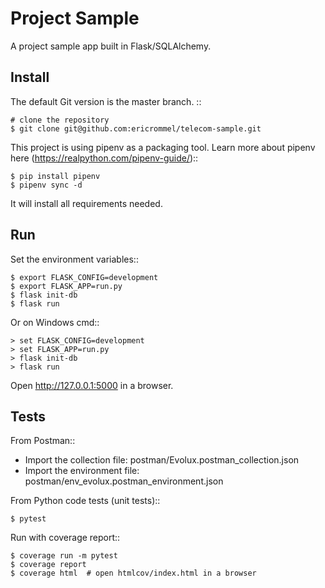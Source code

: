 Project Sample
======

A project sample app built in Flask/SQLAlchemy.

Install
-------

The default Git version is the master branch. ::

    # clone the repository
    $ git clone git@github.com:ericrommel/telecom-sample.git


This project is using pipenv as a packaging tool. Learn more about pipenv here (<https://realpython.com/pipenv-guide/>)::

    $ pip install pipenv
    $ pipenv sync -d

It will install all requirements needed.


Run
---

Set the environment variables::

    $ export FLASK_CONFIG=development
    $ export FLASK_APP=run.py
    $ flask init-db
    $ flask run

Or on Windows cmd::

    > set FLASK_CONFIG=development
    > set FLASK_APP=run.py
    > flask init-db
    > flask run

Open http://127.0.0.1:5000 in a browser.


Tests
----

From Postman::
- Import the collection file: postman/Evolux.postman_collection.json
- Import the environment file: postman/env_evolux.postman_environment.json

From Python code tests (unit tests)::

    $ pytest

Run with coverage report::

    $ coverage run -m pytest
    $ coverage report
    $ coverage html  # open htmlcov/index.html in a browser